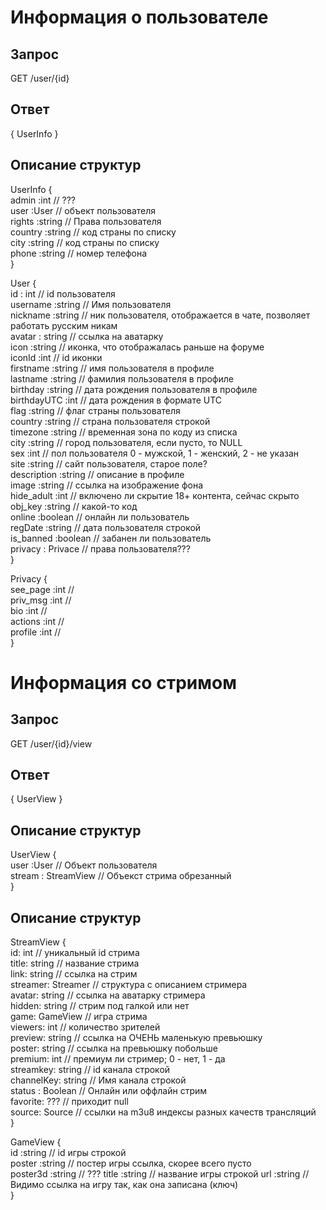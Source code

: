 # Информация о пользователе

## Запрос

GET /user/{id}  

## Ответ

{ UserInfo }

## Описание структур

UserInfo {  
 admin :int // ???  
 user :User // объект пользователя  
 rights :string // Права пользователя  
 country :string // код страны по списку  
 city :string // код страны по списку  
 phone :string // номер телефона  
}

User {  
 id : int // id пользователя  
 username :string // Имя пользователя  
 nickname :string // ник пользователя, отображается в чате, позволяет работать русским никам  
 avatar : string // ссылка на аватарку  
 icon :string // иконка, что отображалась раньше на форуме  
 iconId :int // id иконки  
 firstname :string // имя пользователя в профиле  
 lastname :string // фамилия пользователя в профиле  
 birthday :string // дата рождения пользователя в профиле  
 birthdayUTC :int // дата рождения в формате UTC  
 flag :string // флаг страны пользователя  
 country :string // страна пользователя строкой  
 timezone :string // временная зона по коду из списка  
 city :string // город пользователя, если пусто, то NULL  
 sex :int // пол пользователя 0 - мужской, 1 - женский, 2 - не указан  
 site :string // сайт пользователя, старое поле?  
 description :string // описание в профиле  
 image :string // ссылка на изображение фона  
 hide_adult :int // включено ли скрытие 18+ контента, сейчас скрыто  
 obj_key :string // какой-то код  
 online :boolean // онлайн ли пользователь  
 regDate :string // дата пользователя строкой  
 is_banned :boolean // забанен ли пользователь  
 privacy : Privace // права пользователя???  
}


Privacy {  
 see_page :int //  
 priv_msg :int //  
 bio :int //  
 actions :int //  
 profile :int //  
}

# Информация со стримом

## Запрос

GET /user/{id}/view  

## Ответ

{ UserView }  

## Описание структур

UserView {  
 user :User // Объект пользователя  
 stream : StreamView // Объекст стрима обрезанный  
}

## Описание структур

StreamView {  
 id: int // уникальный id стрима  
 title: string // название стрима  
 link: string // ссылка на стрим  
 streamer: Streamer // структура  с описанием стримера  
 avatar: string // ссылка на аватарку стримера  
 hidden: string // стрим под галкой или нет  
 game: GameView // игра стрима  
 viewers: int // количество зрителей  
 preview: string // ссылка на ОЧЕНЬ маленькую превьюшку  
 poster: string // ссылка на превьюшку побольше  
 premium: int // премиум ли стример; 0 - нет, 1 - да  
 streamkey: string // id канала строкой  
 channelKey: string // Имя канала строкой  
 status : Boolean // Онлайн или оффлайн стрим  
 favorite: ??? // приходит null  
 source: Source // ссылки на m3u8 индексы разных качеств трансляций  
}

GameView {  
 id :string // id игры строкой  
 poster :string // постер игры ссылка, скорее всего пусто  
 poster3d :string // ???
 title :string // название игры строкой
 url :string // Видимо ссылка на игру так, как она записана (ключ)  
}